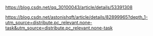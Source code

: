https://blog.csdn.net/qq_30100043/article/details/53391308

https://blog.csdn.net/astonishqft/article/details/82899965?depth_1-utm_source=distribute.pc_relevant.none-task&utm_source=distribute.pc_relevant.none-task
